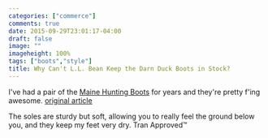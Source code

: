```yaml
---
categories: ["commerce"]
comments: true
date: 2015-09-29T23:01:17-04:00
draft: false
image: ""
imageheight: 100%
tags: ["boots","style"]
title: Why Can't L.L. Bean Keep the Darn Duck Boots in Stock?
---
```


I've had a pair of the [Maine Hunting Boots](http://www.llbean.com/llb/shop/33171) for years and they're pretty f'ing awesome. [original article](http://www.bloomberg.com/news/articles/2015-09-29/why-can-t-l-l-bean-keep-the-darn-duck-boots-in-stock-)<!--more-->

The soles are sturdy but soft, allowing you to really feel the ground below you, and they keep my feet very dry. Tran Approved&trade;